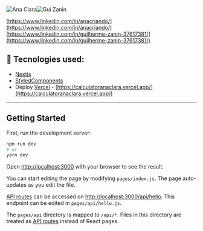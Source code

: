 ![Ana Clara](https://img.shields.io/badge/Design-Ana%20Clara-orange)![Gui Zanin](https://img.shields.io/badge/Developer-Guilherme%20Zanin-orange)

[https://www.linkedin.com/in/anacriando/](https://www.linkedin.com/in/anacriando/)
[https://www.linkedin.com/in/guilherme-zanin-37617381/](https://www.linkedin.com/in/guilherme-zanin-37617381/)

## 🚀 Tecnologies used:

- [Nextjs](https://nextjs.org/)
- [StyledComponents](https://styled-components.com/)
- Deploy [Vercel](https://vercel.com/) - [https://calculatoranaclara.vercel.app/](https://calculatoranaclara.vercel.app/)

---

## Getting Started

First, run the development server:

```bash
npm run dev
# or
yarn dev
```

Open [http://localhost:3000](http://localhost:3000) with your browser to see the result.

You can start editing the page by modifying `pages/index.js`. The page auto-updates as you edit the file.

[API routes](https://nextjs.org/docs/api-routes/introduction) can be accessed on [http://localhost:3000/api/hello](http://localhost:3000/api/hello). This endpoint can be edited in `pages/api/hello.js`.

The `pages/api` directory is mapped to `/api/*`. Files in this directory are treated as [API routes](https://nextjs.org/docs/api-routes/introduction) instead of React pages.
